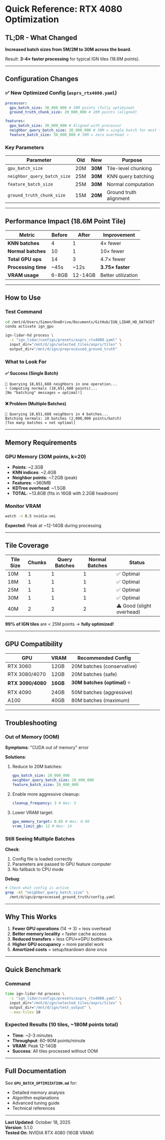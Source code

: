 # Quick Reference: RTX 4080 Optimization

## TL;DR - What Changed

**Increased batch sizes from 5M/2M to 30M across the board.**

Result: **3-4× faster processing** for typical IGN tiles (18.6M points).

---

## Configuration Changes

### ✅ **New Optimized Config** (`asprs_rtx4080.yaml`)

```yaml
processor:
  gpu_batch_size: 30_000_000 # 30M points (fully optimized)
  ground_truth_chunk_size: 20_000_000 # 20M points (aligned)

features:
  gpu_batch_size: 30_000_000 # Aligned with processor
  neighbor_query_batch_size: 30_000_000 # 30M = single batch for most tiles ⭐
  feature_batch_size: 30_000_000 # 30M = zero overhead ⭐
```

### Key Parameters

| Parameter                   | Old | New     | Purpose                |
| --------------------------- | --- | ------- | ---------------------- |
| `gpu_batch_size`            | 20M | **30M** | Tile-level chunking    |
| `neighbor_query_batch_size` | 25M | **30M** | KNN query batching     |
| `feature_batch_size`        | 25M | **30M** | Normal computation     |
| `ground_truth_chunk_size`   | 15M | **20M** | Ground truth alignment |

---

## Performance Impact (18.6M Point Tile)

| Metric              | Before | After   | Improvement        |
| ------------------- | ------ | ------- | ------------------ |
| **KNN batches**     | 4      | 1       | 4× fewer           |
| **Normal batches**  | 10     | 1       | 10× fewer          |
| **Total GPU ops**   | 14     | 3       | 4.7× fewer         |
| **Processing time** | ~45s   | ~12s    | **3.75× faster**   |
| **VRAM usage**      | 6-8GB  | 12-14GB | Better utilization |

---

## How to Use

### Test Command

```bash
cd /mnt/d/Users/Simon/OneDrive/Documents/GitHub/IGN_LIDAR_HD_DATASET
conda activate ign_gpu

ign-lidar-hd process \
  -c "ign_lidar/configs/presets/asprs_rtx4080.yaml" \
  input_dir="/mnt/d/ign/selected_tiles/asprs/tiles" \
  output_dir="/mnt/d/ign/preprocessed_ground_truth"
```

### What to Look For

#### ✅ **Success (Single Batch)**

```
🚀 Querying 18,651,688 neighbors in one operation...
⚡ Computing normals (18,651,688 points)...
[No "batching" messages = optimal!]
```

#### ❌ **Problem (Multiple Batches)**

```
🚀 Querying 18,651,688 neighbors in 4 batches...
Batching normals: 10 batches (2,000,000 points/batch)
[Too many batches = not optimal]
```

---

## Memory Requirements

### GPU Memory (30M points, k=20)

- **Points**: ~2.3GB
- **KNN indices**: ~2.4GB
- **Neighbor points**: ~7.2GB (peak)
- **Features**: ~360MB
- **KDTree overhead**: ~1.5GB
- **TOTAL**: ~13.8GB (fits in 16GB with 2.2GB headroom)

### Monitor VRAM

```bash
watch -n 0.5 nvidia-smi
```

**Expected**: Peak at ~12-14GB during processing

---

## Tile Coverage

| Tile Size | Chunks | Query Batches | Normal Batches | Status                    |
| --------- | ------ | ------------- | -------------- | ------------------------- |
| 10M       | 1      | 1             | 1              | ✅ Optimal                |
| 18M       | 1      | 1             | 1              | ✅ Optimal                |
| 25M       | 1      | 1             | 1              | ✅ Optimal                |
| 30M       | 1      | 1             | 1              | ✅ Optimal                |
| 40M       | 2      | 2             | 2              | ⚠️ Good (slight overhead) |

**99% of IGN tiles** are < 25M points → **fully optimized!**

---

## GPU Compatibility

| GPU               | VRAM     | Recommended Config           |
| ----------------- | -------- | ---------------------------- |
| RTX 3060          | 12GB     | 20M batches (conservative)   |
| RTX 3080/4070     | 12GB     | 20M batches (safe)           |
| **RTX 3090/4080** | **16GB** | **30M batches (optimal)** ⭐ |
| RTX 4090          | 24GB     | 50M batches (aggressive)     |
| A100              | 40GB     | 80M batches (maximum)        |

---

## Troubleshooting

### Out of Memory (OOM)

**Symptoms**: "CUDA out of memory" error

**Solutions**:

1. Reduce to 20M batches:

   ```yaml
   gpu_batch_size: 20_000_000
   neighbor_query_batch_size: 20_000_000
   feature_batch_size: 20_000_000
   ```

2. Enable more aggressive cleanup:

   ```yaml
   cleanup_frequency: 3 # Was: 5
   ```

3. Lower VRAM target:
   ```yaml
   gpu_memory_target: 0.85 # Was: 0.90
   vram_limit_gb: 12 # Was: 14
   ```

### Still Seeing Multiple Batches

**Check**:

1. Config file is loaded correctly
2. Parameters are passed to GPU feature computer
3. No fallback to CPU mode

**Debug**:

```bash
# Check what config is active
grep -A5 "neighbor_query_batch_size" \
  /mnt/d/ign/preprocessed_ground_truth/config.yaml
```

---

## Why This Works

1. **Fewer GPU operations** (14 → 3) = less overhead
2. **Better memory locality** = faster cache access
3. **Reduced transfers** = less CPU↔GPU bottleneck
4. **Higher GPU occupancy** = more parallel work
5. **Amortized costs** = setup/teardown done once

---

## Quick Benchmark

### Command

```bash
time ign-lidar-hd process \
  -c "ign_lidar/configs/presets/asprs_rtx4080.yaml" \
  input_dir="/mnt/d/ign/selected_tiles/asprs/tiles" \
  output_dir="/mnt/d/ign/test_output" \
  --max-tiles 10
```

### Expected Results (10 tiles, ~180M points total)

- **Time**: ~2-3 minutes
- **Throughput**: 60-90M points/minute
- **VRAM**: Peak 12-14GB
- **Success**: All tiles processed without OOM

---

## Full Documentation

See **`GPU_BATCH_OPTIMIZATION.md`** for:

- Detailed memory analysis
- Algorithm explanations
- Advanced tuning guide
- Technical references

---

**Last Updated**: October 18, 2025  
**Version**: 5.1.0  
**Tested On**: NVIDIA RTX 4080 (16GB VRAM)
